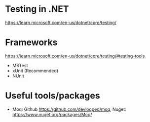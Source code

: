 # Testing in .NET

https://learn.microsoft.com/en-us/dotnet/core/testing/

# Frameworks

https://learn.microsoft.com/en-us/dotnet/core/testing/#testing-tools

- MSTest
- xUnit (Recommended)
- NUnit

# Useful tools/packages

- Moq: Github https://github.com/devlooped/moq, Nuget: https://www.nuget.org/packages/Moq/

